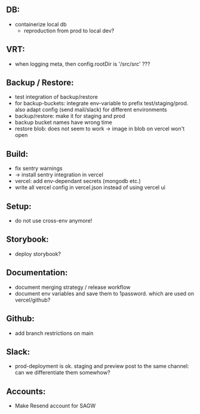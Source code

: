 DB:
---
- containerize local db
  - reproduction from prod to local dev?

VRT:
----
- when logging meta, then config.rootDir is '/src/src' ???

Backup / Restore:
-----------------
- test integration of backup/restore
- for backup-buckets: integrate env-variable to prefix test/staging/prod. also adapt config (send mail/slack) for different environments
- backup/restore: make it for staging and prod
- backup bucket names have wrong time
- restore blob: does not seem to work -> image in blob on vercel won't open

Build:
------
- fix sentry warnings
- -> install sentry integration in vercel
- vercel: add env-dependant secrets (mongodb etc.)
- write all vercel config in vercel.json instead of using vercel ui

Setup:
------
- do not use cross-env anymore!

Storybook:
----------
- deploy storybook?

Documentation:
--------------
- document merging strategy / release workflow
- document env variables and save them to 1password. which are used on vercel/github?

Github:
-------
- add branch restrictions on main

Slack:
------
- prod-deployment is ok. staging and preview post to the same channel: can we differentiate them somewhow?

Accounts:
---------
- Make Resend account for SAGW
